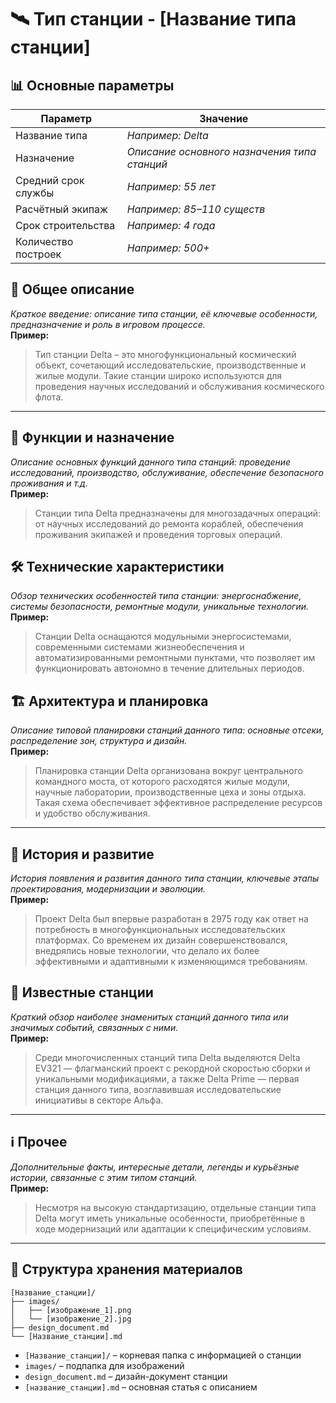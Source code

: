 # 🛰️ Тип станции - [Название типа станции]

## 📊 Основные параметры

| Параметр               | Значение                                   |
|------------------------|--------------------------------------------|
| Название типа          | *Например: Delta*                          |
| Назначение             | *Описание основного назначения типа станций* |
| Средний срок службы    | *Например: 55 лет*                         |
| Расчётный экипаж       | *Например: 85–110 существ*                 |
| Срок строительства     | *Например: 4 года*                         |
| Количество построек    | *Например: 500+*                           |

## 📝 Общее описание

*Краткое введение: описание типа станции, её ключевые особенности, предназначение и роль в игровом процессе.*  
**Пример:**
> Тип станции Delta – это многофункциональный космический объект, сочетающий исследовательские, производственные и жилые модули. Такие станции широко используются для проведения научных исследований и обслуживания космического флота.

---

## 🔧 Функции и назначение

*Описание основных функций данного типа станций: проведение исследований, производство, обслуживание, обеспечение безопасного проживания и т.д.*  
**Пример:**
> Станции типа Delta предназначены для многозадачных операций: от научных исследований до ремонта кораблей, обеспечения проживания экипажей и проведения торговых операций.

## 🛠 Технические характеристики

*Обзор технических особенностей типа станции: энергоснабжение, системы безопасности, ремонтные модули, уникальные технологии.*  
**Пример:**
> Станции Delta оснащаются модульными энергосистемами, современными системами жизнеобеспечения и автоматизированными ремонтными пунктами, что позволяет им функционировать автономно в течение длительных периодов.

## 🏗️ Архитектура и планировка

*Описание типовой планировки станций данного типа: основные отсеки, распределение зон, структура и дизайн.*  
**Пример:**
> Планировка станции Delta организована вокруг центрального командного моста, от которого расходятся жилые модули, научные лаборатории, производственные цеха и зоны отдыха. Такая схема обеспечивает эффективное распределение ресурсов и удобство обслуживания.

---

## 📜 История и развитие

*История появления и развития данного типа станции, ключевые этапы проектирования, модернизации и эволюции.*  
**Пример:**
> Проект Delta был впервые разработан в 2975 году как ответ на потребность в многофункциональных исследовательских платформах. Со временем их дизайн совершенствовался, внедрялись новые технологии, что делало их более эффективными и адаптивными к изменяющимся требованиям.

## 🌟 Известные станции

*Краткий обзор наиболее знаменитых станций данного типа или значимых событий, связанных с ними.*  
**Пример:**
> Среди многочисленных станций типа Delta выделяются Delta EV321 — флагманский проект с рекордной скоростью сборки и уникальными модификациями, а также Delta Prime — первая станция данного типа, возглавившая исследовательские инициативы в секторе Альфа.

---

## ℹ️ Прочее

*Дополнительные факты, интересные детали, легенды и курьёзные истории, связанные с этим типом станций.*  
**Пример:**
> Несмотря на высокую стандартизацию, отдельные станции типа Delta могут иметь уникальные особенности, приобретённые в ходе модернизаций или адаптации к специфическим условиям.

---

## 📁 Структура хранения материалов

```
[Название_станции]/
├── images/
│   ├── [изображение_1].png
│   └── [изображение_2].jpg
├── design_document.md
└── [Название_станции].md
```

- `[Название_станции]/` – корневая папка с информацией о станции  
- `images/` – подпапка для изображений  
- `design_document.md` – дизайн-документ станции  
- `[название_станции].md` – основная статья с описанием
